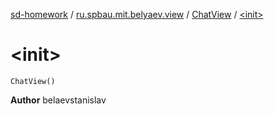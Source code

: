 [sd-homework](../../index.md) / [ru.spbau.mit.belyaev.view](../index.md) / [ChatView](index.md) / [&lt;init&gt;](.)

# &lt;init&gt;

`ChatView()`

**Author**
belaevstanislav

